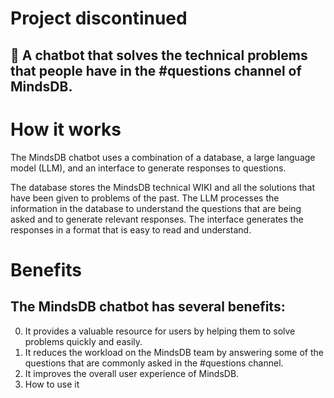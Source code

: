 # Project discontinued

## 🚀 A chatbot that solves the technical problems that people have in the #questions channel of MindsDB.

# How it works

The MindsDB chatbot uses a combination of a database, a large language model (LLM), and an interface to generate responses to questions.

The database stores the MindsDB technical WIKI and all the solutions that have been given to problems of the past. The LLM processes the information in the database to understand the questions that are being asked and to generate relevant responses. The interface generates the responses in a format that is easy to read and understand.

# Benefits

## The MindsDB chatbot has several benefits:

0. It provides a valuable resource for users by helping them to solve problems quickly and easily.
1. It reduces the workload on the MindsDB team by answering some of the questions that are commonly asked in the #questions channel.
2. It improves the overall user experience of MindsDB.
3. How to use it

